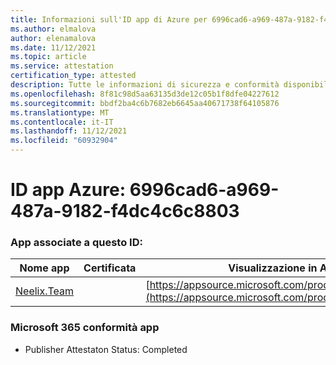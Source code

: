 ```yaml
---
title: Informazioni sull'ID app di Azure per 6996cad6-a969-487a-9182-f4dc4c6c8803
ms.author: elmalova
author: elenamalova
ms.date: 11/12/2021
ms.topic: article
ms.service: attestation
certification_type: attested
description: Tutte le informazioni di sicurezza e conformità disponibili per 6996cad6-a969-487a-9182-f4dc4c6c8803.
ms.openlocfilehash: 8f81c98d5aa63135d3de12c05b1f8dfe04227612
ms.sourcegitcommit: bbdf2ba4c6b7682eb6645aa40671738f64105876
ms.translationtype: MT
ms.contentlocale: it-IT
ms.lasthandoff: 11/12/2021
ms.locfileid: "60932904"
---
```

# <a name="azure-app-id-6996cad6-a969-487a-9182-f4dc4c6c8803"></a>ID app Azure: 6996cad6-a969-487a-9182-f4dc4c6c8803


### <a name="apps-associated-with-this-id"></a>App associate a questo ID:
| **Nome app** | **Certificata** | **Visualizzazione in AppSource** |
|--------------|---------------|-----------------------|
| [Neelix.Team](https://docs.microsoft.com/microsoft-365-app-certification/forward/WA200003047) |  | [https://appsource.microsoft.com/product/office/WA200003047](https://appsource.microsoft.com/product/office/WA200003047) |

### <a name="microsoft-365-app-compliance-status"></a>Microsoft 365 conformità app
- Publisher Attestaton Status: Completed
